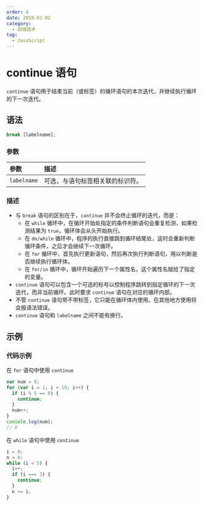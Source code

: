 ```yaml
---
order: 4
date: 2018-01-02
category:
  - 前端技术
tag:
  - JavaScript
---
```


# continue 语句

`continue` 语句用于结束当前（或标签）的循环语句的本次迭代，并继续执行循环的下一次迭代。

## 语法

```js
break [labelname];
```

### 参数

| 参数        | 描述                             |
| :---------- | :------------------------------- |
| `labelname` | 可选，与语句标签相关联的标识符。 |

### 描述

- 与 `break` 语句的区别在于，`continue` 并不会终止循环的迭代，而是：
  - 在 `while` 循环中，在循环开始处指定的条件判断语句会重复检测，如果检测结果为 `true`，循环体会从头开始执行。
  - 在 `do/while` 循环中，程序的执行直接跳到循环结尾处，这时会重新判断循环条件，之后才会继续下一次循环。
  - 在 `for` 循环中，首先执行更新语句，然后再次执行判断语句，用以判断是否继续执行循环体。
  - 在 `for/in` 循环中，循环开始遍历下一个属性名，这个属性名赋给了指定的变量。
- `continue` 语句可以包含一个可选的标号以控制程序跳转到指定循环的下一次迭代，而非当前循环。此时要求 `continue` 语句在对应的循环内部。
- 不管 `continue` 语句带不带标签，它只能在循环体内使用。在其他地方使用将会报语法错误。
- `continue` 语句和 `labelname` 之间不能有换行。

## 示例

### 代码示例

在 `for` 语句中使用 `continue`

```js
var num = 0;
for (var i = 1; i < 10; i++) {
  if (i % 5 == 0) {
    continue;
  }
  num++;
}
console.log(num);
// 8
```

在 `while` 语句中使用 `continue`

```js
i = 0;
n = 0;
while (i < 5) {
  i++;
  if (i === 3) {
    continue;
  }
  n += i;
}
```
